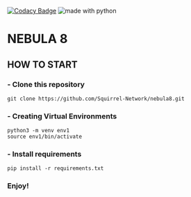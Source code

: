 [![Codacy Badge](https://app.codacy.com/project/badge/Grade/7d29dde165294d3283f92ec8f8638369)](https://www.codacy.com/gh/Squirrel-Network/nebula8/dashboard?utm_source=github.com&amp;utm_medium=referral&amp;utm_content=Squirrel-Network/nebula8&amp;utm_campaign=Badge_Grade) <img src="https://img.shields.io/badge/made%20with-python-blue.svg?style=flat-square" alt="made with python">


# NEBULA 8

## HOW TO START

### - Clone this repository
```git clone https://github.com/Squirrel-Network/nebula8.git```

### - Creating Virtual Environments
```python3 -m venv env1```
<br>
```source env1/bin/activate```

### - Install requirements
```pip install -r requirements.txt```

### Enjoy!